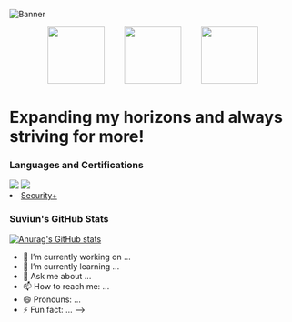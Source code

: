![Banner](https://user-images.githubusercontent.com/57669649/219815039-7833e8fe-ad5a-4911-bf11-74393a5cace4.png)

<p align="center">
    <img src="https://user-images.githubusercontent.com/57669649/219820744-95ab768a-6fa8-449e-a76a-940833e87277.png" width="100" height="100">
&nbsp; &nbsp; &nbsp; &nbsp;
    <img src="https://user-images.githubusercontent.com/57669649/219820759-3cc8c7e0-c1d3-42c7-b988-749b207da2d1.png" width="100" height="100">
&nbsp; &nbsp; &nbsp; &nbsp;
    <img src="https://user-images.githubusercontent.com/57669649/219820218-9d3ca421-0bd6-4ed3-a5d6-a11a897a8051.png" width="100" height="100">
</p>

<h1 dir="auto">
 Expanding my horizons and always striving for more!
</h1>

<h3 dir="auto">
 Languages and Certifications
</h3>   
<div dir="auto" align="left>             
<a href="https://www.comptia.org/certifications/security" rel="nofollow"> 
 <img src="https://img.shields.io/badge/Comptia-Security%2B-blue"></a>                          
         
<a href="https://docs.python.org/3/" rel="nofollow"> 
  <img src="https://img.shields.io/badge/Python-yellow?style=flat&logo=python"></a>   
</a>


<li>
 <a href="https://www.comptia.org/certifications/security">Security+</a>
 </li>


<h3 dir="auto">
 Suviun's GitHub Stats
</h1>


[![Anurag's GitHub stats](https://github-readme-stats.vercel.app/api?username=suviun&show_icons=true&theme=radical)](https://github.com/anuraghazra/github-readme-stats)





- 🔭 I’m currently working on ...
- 🌱 I’m currently learning ...
- 💬 Ask me about ...
- 📫 How to reach me: ...
- 😄 Pronouns: ...
- ⚡ Fun fact: ...
-->
